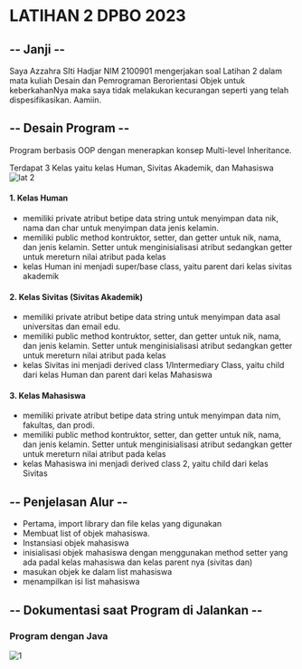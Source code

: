 # LATIHAN 2 DPBO 2023

## -- Janji --
Saya Azzahra SIti Hadjar NIM 2100901 mengerjakan soal Latihan 2 dalam mata kuliah Desain dan Pemrograman Berorientasi Objek untuk keberkahanNya maka saya tidak melakukan kecurangan seperti yang telah dispesifikasikan. Aamiin.

## -- Desain Program --
Program berbasis OOP dengan menerapkan konsep Multi-level Inheritance. 

Terdapat 3 Kelas yaitu kelas Human, Sivitas Akademik, dan Mahasiswa
![lat 2](https://user-images.githubusercontent.com/100898963/221148215-27d4e076-ec7c-44d8-82c6-59dffa16c1bf.jpg)


#### 1. Kelas Human 
- memiliki private atribut betipe data string untuk menyimpan data nik, nama dan char untuk menyimpan data jenis kelamin. 
- memiliki public method kontruktor, setter, dan getter untuk nik, nama, dan jenis kelamin. Setter untuk menginisialisasi atribut sedangkan getter untuk mereturn nilai atribut pada kelas
- kelas Human ini menjadi super/base class, yaitu parent dari kelas sivitas akademik 

#### 2. Kelas Sivitas (Sivitas Akademik) 
- memiliki private atribut betipe data string untuk menyimpan data asal universitas dan email edu. 
- memiliki public method kontruktor, setter, dan getter untuk nik, nama, dan jenis kelamin. Setter untuk menginisialisasi atribut sedangkan getter untuk mereturn nilai atribut pada kelas
- kelas Sivitas ini menjadi derived class 1/Intermediary Class, yaitu child dari kelas Human dan parent dari kelas Mahasiswa 

#### 3. Kelas Mahasiswa 
- memiliki private atribut betipe data string untuk menyimpan data nim, fakultas, dan prodi. 
- memiliki public method kontruktor, setter, dan getter untuk nik, nama, dan jenis kelamin. Setter untuk menginisialisasi atribut sedangkan getter untuk mereturn nilai atribut pada kelas
- kelas Mahasiswa ini menjadi derived class 2, yaitu child dari kelas Sivitas


## -- Penjelasan Alur --
- Pertama, import library dan file kelas yang digunakan
- Membuat list of objek mahasiswa.
- Instansiasi objek mahasiswa
- inisialisasi objek mahasiswa dengan menggunakan method setter yang ada padal kelas mahasiswa dan kelas parent nya (sivitas dan)
- masukan objek ke dalam list mahasiswa
- menampilkan isi list mahasiswa

## -- Dokumentasi saat Program  di Jalankan --
### Program dengan Java
![1](https://user-images.githubusercontent.com/100898963/220070615-6b9de5ad-583a-4da5-9d10-4c3e3a5fcfb1.jpg)
